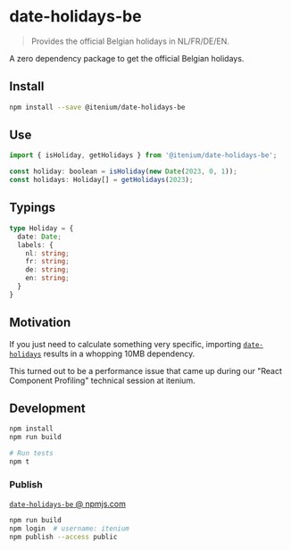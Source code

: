# date-holidays-be

> Provides the official Belgian holidays in NL/FR/DE/EN.

A zero dependency package to get the official Belgian holidays.

## Install

```sh
npm install --save @itenium/date-holidays-be
```

## Use

```js
import { isHoliday, getHolidays } from '@itenium/date-holidays-be';

const holiday: boolean = isHoliday(new Date(2023, 0, 1));
const holidays: Holiday[] = getHolidays(2023);
```

## Typings

```ts
type Holiday = {
  date: Date;
  labels: {
    nl: string;
    fr: string;
    de: string;
    en: string;
  }
}
```

## Motivation

If you just need to calculate something very specific,
importing [`date-holidays`](https://github.com/commenthol/date-holidays)
results in a whopping 10MB dependency.

This turned out to be a performance issue that
came up during our "React Component Profiling"
technical session at itenium.


## Development

```sh
npm install
npm run build

# Run tests
npm t
```

### Publish

[`date-holidays-be` @ npmjs.com](https://www.npmjs.com/package/@itenium/date-holidays-be)

```sh
npm run build
npm login  # username: itenium
npm publish --access public
```

